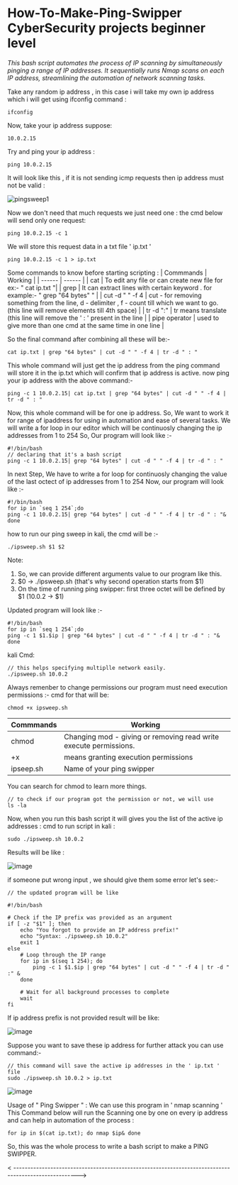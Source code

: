 # How-To-Make-Ping-Swipper CyberSecurity projects beginner level
_This bash script automates the process of IP scanning by simultaneously pinging a range of IP addresses. It sequentially runs Nmap scans on each IP address, streamlining the automation of network scanning tasks._

Take any random ip address , in this case i will take my own ip address which i will get using ifconfig command :

```
ifconfig
```
Now, take your ip address suppose: 
```
10.0.2.15
```
Try and ping your ip address :

```
ping 10.0.2.15
```


It will look like this , if it is not sending icmp requests then ip address must not be valid :

![pingsweep1](https://github.com/user-attachments/assets/2119254d-e1e7-4262-a9a9-640b978d86ea)

Now we don't need that much requests we just need one :
the cmd below will send only one request:

```
ping 10.0.2.15 -c 1
```

We will store this request data in a txt file ' ip.txt '

```
ping 10.0.2.15 -c 1 > ip.txt 
```

Some commands to know before starting scripting :
| Commmands                   | Working |
| ------                      | ------ |
| cat                         | To edit any file or can create new file for ex:- " cat ip.txt "|
| grep                        | It can extract lines with certain keyword . for example:- " grep "64 bytes" " |
| cut -d " " -f 4             | cut - for removing something from the line, d - delimiter , f - count till which we want to go. (this line will remove elements till 4th space) |
| tr -d ":"                   | tr means translate (this line will remove the ' : ' present in the line |
|  pipe operator         | used to give more than one cmd at the same time in one line |

So the final command after combining all these will be:-

```
cat ip.txt | grep "64 bytes" | cut -d " " -f 4 | tr -d " : "
```

This whole command will just get the ip address from the ping command will store it in the ip.txt which will confirm that ip address is active.
now ping your ip address with the above command:-

```
ping -c 1 10.0.2.15| cat ip.txt | grep "64 bytes" | cut -d " " -f 4 | tr -d " : "
```
Now, this whole command will be for one ip address. So, We want to work it for range of ipaddress for using in automation and ease of several tasks.
We will write a for loop in our editor which will be continuosly changing the ip addresses from 1 to 254 So, Our program will look like :-

```
#!/bin/bash
// declaring that it's a bash script
ping -c 1 10.0.2.15| grep "64 bytes" | cut -d " " -f 4 | tr -d " : "
```
In next Step, We have to write a for loop for continuosly changing the value of the last octect of ip addresses from 1 to 254
Now, our program will look like :-

```
#!/bin/bash
for ip in `seq 1 254`;do
ping -c 1 10.0.2.15| grep "64 bytes" | cut -d " " -f 4 | tr -d " : "&
done
```
how to run our ping sweep in kali, the cmd will be :-
```
./ipsweep.sh $1 $2 
```
Note:
 1. So, we can provide different arguments value to our program like this.
 2. $0 ->  ./ipsweep.sh  (that's why second operation starts from $1)
 3. On the time of running ping swipper: first three octet will be defined by $1 (10.0.2 -> $1)
 
Updated program will look like :-

```
#!/bin/bash
for ip in `seq 1 254`;do
ping -c 1 $1.$ip | grep "64 bytes" | cut -d " " -f 4 | tr -d " : "&
done
```
kali Cmd:
```
// this helps specifying multiplle network easily.
./ipsweep.sh 10.0.2
```

Always remenber to change permissions our program must need execution permissions :-
cmd for that will be:
```
chmod +x ipsweep.sh
```
| Commmands | Working |                 
| ------ | ------ |
| chmod | Changing mod - giving or removing read write execute permissions. |
| +x | means granting execution permissions  |
| ipseep.sh  | Name of your ping swipper |



You can search for chmod to learn more things.

```
// to check if our program got the permission or not, we will use
ls -la
```
Now, when you run this bash script it will gives you the list of the active ip addresses :
cmd to run script in kali :
```
sudo ./ipsweep.sh 10.0.2

```
Results will be like :

![image](https://github.com/user-attachments/assets/6dfe11fb-8a8e-45ae-bdc7-e4d8c6ceaed7)

if someone put wrong input , we should give them some error let's see:-
```
// the updated program will be like

#!/bin/bash

# Check if the IP prefix was provided as an argument
if [ -z "$1" ]; then
    echo "You forgot to provide an IP address prefix!"
    echo "Syntax: ./ipsweep.sh 10.0.2"
    exit 1
else
    # Loop through the IP range
    for ip in $(seq 1 254); do
        ping -c 1 $1.$ip | grep "64 bytes" | cut -d " " -f 4 | tr -d " :" &
    done

    # Wait for all background processes to complete
    wait
fi

```
If ip address prefix is not provided result will be like:

![image](https://github.com/user-attachments/assets/894de7f1-0d9a-460a-94db-b5a0d5ae561a)

Suppose you want to save these ip address for further attack you can use command:-
```
// this command will save the active ip addresses in the ' ip.txt ' file 
sudo ./ipsweep.sh 10.0.2 > ip.txt

```

![image](https://github.com/user-attachments/assets/e1388f45-0e41-472b-ab2b-659b2d18daae)

Usage of " Ping Swipper " :
We can use this program in ' nmap scanning ' This Command below will run the Scanning one by one on every ip address and can help in automation of the process :
```
for ip in $(cat ip.txt); do nmap $ip& done
```
So, this was the whole process to write a bash script to make a PING SWIPPER.


< ----------------------------------------------------------------------------------------------------->



